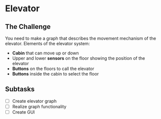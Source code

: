 # Elevator

## The Challenge

You need to make a graph that describes the movement mechanism of the elevator.
Elements of the elevator system:
 - **Cabin** that can move up or down
 - Upper and lower **sensors** on the floor showing the position of the elevator
 - **Buttons** on the floors to call the elevator
 - **Buttons** inside the сabin to select the floor

## Subtasks

- [ ] Create elevator graph
- [ ] Realize graph functionality
- [ ] Create GUI